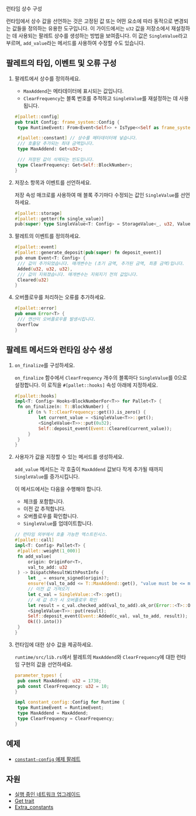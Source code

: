 런타임 상수 구성

런타임에서 상수 값을 선언하는 것은 고정된 값 또는 어떤 요소에 따라 동적으로 변경되는 값들을 정의하는 유용한 도구입니다.
이 가이드에서는 `u32` 값을 저장소에서 재설정하는 데 사용되는 팔레트 상수를 생성하는 방법을 보여줍니다.
이 값은 `SingleValue`라고 부르며, `add_value`라는 메서드를 사용하여 수정할 수도 있습니다.

## 팔레트의 타입, 이벤트 및 오류 구성

1. 팔레트에서 상수를 정의하세요.

   - `MaxAddend`는 메타데이터에 표시되는 값입니다.
   - `ClearFrequency`는 블록 번호를 추적하고 `SingleValue`를 재설정하는 데 사용됩니다.

   ```rust
   #[pallet::config]
   pub trait Config: frame_system::Config {
   	type RuntimeEvent: From<Event<Self>> + IsType<<Self as frame_system::Config>::RuntimeEvent>;

   	#[pallet::constant] // 상수를 메타데이터에 넣습니다.
   	/// 호출당 추가되는 최대 금액입니다.
   	type MaxAddend: Get<u32>;

   	/// 저장된 값이 삭제되는 빈도입니다.
   	type ClearFrequency: Get<Self::BlockNumber>;
   }
   ```

1. 저장소 항목과 이벤트를 선언하세요.

   저장 속성 매크로를 사용하여 매 블록 주기마다 수정되는 값인 `SingleValue`를 선언하세요.

   ```rust
   #[pallet::storage]
   #[pallet::getter(fn single_value)]
   pub(super) type SingleValue<T: Config> = StorageValue<_, u32, ValueQuery>;
   ```

1. 팔레트의 이벤트를 정의하세요.

   ```rust
   #[pallet::event]
   #[pallet::generate_deposit(pub(super) fn deposit_event)]
   pub enum Event<T: Config> {
   	/// 값이 추가되었습니다. 매개변수는 (초기 금액, 추가된 금액, 최종 금액)입니다.
   	Added(u32, u32, u32),
   	/// 값이 지워졌습니다. 매개변수는 지워지기 전의 값입니다.
   	Cleared(u32)
   }
   ```

1. 오버플로우를 처리하는 오류를 추가하세요.

   ```rust
   #[pallet::error]
   pub enum Error<T> {
   	/// 연산이 오버플로우를 발생시킵니다.
   	Overflow
   }
   ```

## 팔레트 메서드와 런타임 상수 생성

1. `on_finalize`를 구성하세요.

   `on_finalize` 함수에서 `ClearFrequency` 개수의 블록마다 `SingleValue`를 0으로 설정합니다.
   이 로직을 `#[pallet::hooks]` 속성 아래에 지정하세요.

   ```rust
   #[pallet::hooks]
   impl<T: Config> Hooks<BlockNumberFor<T>> for Pallet<T> {
   	fn on_finalize(n: T::BlockNumber) {
   		if (n % T::ClearFrequency::get()).is_zero() {
   			let current_value = <SingleValue<T>>::get();
   			<SingleValue<T>>::put(0u32);
   			Self::deposit_event(Event::Cleared(current_value));
   		}
   	}
   }
   ```

1. 사용자가 값을 지정할 수 있는 메서드를 생성하세요.

   `add_value` 메서드는 각 호출이 `MaxAddend` 값보다 작게 추가될 때까지 `SingleValue`를 증가시킵니다.

   이 메서드에서는 다음을 수행해야 합니다.

   - 체크를 포함합니다.
   - 이전 값 추적합니다.
   - 오버플로우를 확인합니다.
   - `SingleValue`를 업데이트합니다.

   ```rust
   // 런타임 외부에서 호출 가능한 엑스트린시스.
   #[pallet::call]
   impl<T: Config> Pallet<T> {
   	#[pallet::weight(1_000)]
   	fn add_value(
   		origin: OriginFor<T>,
   		val_to_add: u32
   	) -> DispatchResultWithPostInfo {
   		let _ = ensure_signed(origin)?;
   		ensure!(val_to_add <= T::MaxAddend::get(), "value must be <= maximum add amount constant");
   		// 이전 값 가져오기
   		let c_val = SingleValue::<T>::get();
   		// 새 값 추가 시 오버플로우 확인
   		let result = c_val.checked_add(val_to_add).ok_or(Error::<T>::Overflow)?;
   		<SingleValue<T>>::put(result);
   		Self::deposit_event(Event::Added(c_val, val_to_add, result));
   		Ok(().into())
   	}
   }
   ```

1. 런타임에 대한 상수 값을 제공하세요.

   `runtime/src/lib.rs`에서 팔레트의 `MaxAddend`와 `ClearFrequency`에 대한 런타임 구현의 값을 선언하세요.

   ```rust
   parameter_types! {
   	pub const MaxAddend: u32 = 1738;
   	pub const ClearFrequency: u32 = 10;
   }

   impl constant_config::Config for Runtime {
   	type RuntimeEvent = RuntimeEvent;
   	type MaxAddend = MaxAddend;
   	type ClearFrequency = ClearFrequency;
   }
   ```

## 예제

- [`constant-config` 예제 팔레트](https://github.com/substrate-developer-hub/substrate-how-to-guides/blob/main/example-code/template-node/pallets/configurable-constant/src/lib.rs)

## 자원

- [실행 중인 네트워크 업그레이드](/tutorials/build-a-blockchain/upgrade-a-running-network/)
- [Get trait](https://paritytech.github.io/substrate/master/frame_support/traits/trait.Get.html)
- [Extra_constants](https://paritytech.github.io/substrate/master/frame_support/attr.pallet.html#extra-constants-palletextra_constants-optional)